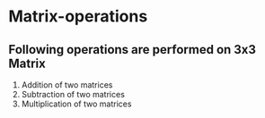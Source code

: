 # Matrix-operations
## Following operations are performed on 3x3 Matrix
1. Addition of two matrices
2. Subtraction of two matrices
3. Multiplication of two matrices
